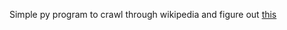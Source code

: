 Simple py program to crawl through wikipedia and figure out <a href = "https://en.wikipedia.org/wiki/Wikipedia:Getting_to_Philosophy">this</a>
